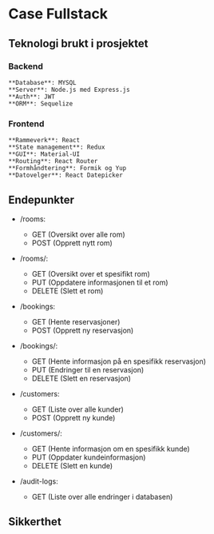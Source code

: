 # Case Fullstack

## Teknologi brukt i prosjektet

### Backend

    **Database**: MYSQL
    **Server**: Node.js med Express.js
    **Auth**: JWT
    **ORM**: Sequelize

### Frontend

    **Rammeverk**: React
    **State management**: Redux
    **GUI**: Material-UI
    **Routing**: React Router
    **Formhåndtering**: Formik og Yup
    **Datovelger**: React Datepicker

## Endepunkter

- /rooms:
    * GET (Oversikt over alle rom)
    * POST (Opprett nytt rom)

- /rooms/:
    * GET (Oversikt over et spesifikt rom)
    * PUT (Oppdatere informasjonen til et rom)
    * DELETE (Slett et rom)

- /bookings:
    * GET (Hente reservasjoner)
    * POST (Opprett ny reservasjon)

- /bookings/:
    * GET (Hente informasjon på en spesifikk reservasjon)
    * PUT (Endringer til en reservasjon)
    * DELETE (Slett en reservasjon)

- /customers:
    * GET (Liste over alle kunder)
    * POST (Opprett ny kunde)

- /customers/:
    * GET (Hente informasjon om en spesifikk kunde)
    * PUT (Oppdater kundeinformasjon)
    * DELETE (Slett en kunde)

- /audit-logs:
    * GET (Liste over alle endringer i databasen)

## Sikkerthet
